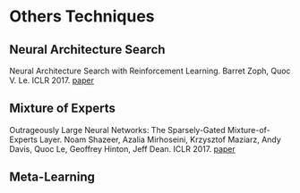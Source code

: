 # Others Techniques

## Neural Architecture Search

Neural Architecture Search with Reinforcement Learning. Barret Zoph, Quoc V. Le. ICLR 2017. [paper](https://arxiv.org/abs/1611.01578)

## Mixture of Experts

Outrageously Large Neural Networks: The Sparsely-Gated Mixture-of-Experts Layer. Noam Shazeer, Azalia Mirhoseini, Krzysztof Maziarz, Andy Davis, Quoc Le, Geoffrey Hinton, Jeff Dean. ICLR 2017. [paper](https://arxiv.org/abs/1701.06538)

## Meta-Learning



